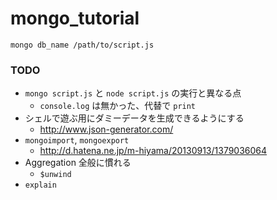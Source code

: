 mongo_tutorial
==============


```
mongo db_name /path/to/script.js
```


### TODO

- `mongo script.js` と `node script.js` の実行と異なる点
  - `console.log` は無かった、代替で `print`
- シェルで遊ぶ用にダミーデータを生成できるようにする
  - http://www.json-generator.com/
- `mongoimport`, `mongoexport`
  - http://d.hatena.ne.jp/m-hiyama/20130913/1379036064
- Aggregation 全般に慣れる
  - `$unwind`
- `explain`
